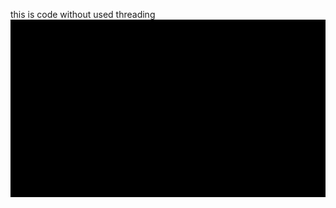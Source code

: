 this is code without used threading
<img width="960" alt="keypad" src="https://github.com/ferasku123/python_for_cyber_secuirty/blob/main/threading/1-an%20introduction/code_without_threading.gif">



